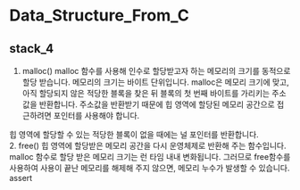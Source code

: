 # Data_Structure_From_C
## stack_4
  1. malloc()
  malloc 함수를 사용해 인수로 할당받고자 하는 메모리의 크기를 동적으로 할당 받습니다. 메모리의 크기는 바이트 단위입니다.
  malloc은 메모리 크기에 맞고, 아직 할당되지 않은 적당한 블록을 찾은 뒤 블록의 첫 번째 바이트를 가리키는 주소값을 반환합니다. 주소값을 반환받기 때문에 힙 영역에 할당된 메모리 공간으로 접근하려면 포인터를 사용해야 합니다. 

힙 영역에 할당할 수 있는 적당한 블록이 없을 때에는 널 포인터를 반환합니다.  
  2. free()
  힙 영역에 할당받은 메모리 공간을 다시 운영체제로 반환해 주는 함수입니다. 
  malloc 함수로 할당 받은 메모리 크기는 런 타임 내내 변화됩니다. 그러므로 free함수를 사용하여 사용이 끝난 메모리를 해제해 주지 않으면, 메모리 누수가 발생할 수 있습니다.
assert 
